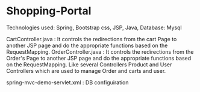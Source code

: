 # Shopping-Portal


Technologies used: Spring, Bootstrap css, JSP, Java,
Database: Mysql

CartController.java : It controls the redirections from the cart Page to
  another JSP page and do the appropriate functions based on the
  RequestMapping.
OrderController.java : It controls the redirections from the Order's Page to
  another JSP page and do the appropriate functions based on the
  RequestMapping.
  Like several Controllers Product and User Controllers which are used to manage Order and carts and user.


spring-mvc-demo-servlet.xml : DB configuiration
